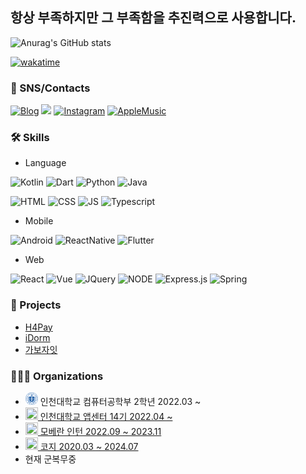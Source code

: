 ## 항상 부족하지만 그 부족함을 추진력으로 사용합니다.

![Anurag's GitHub stats](https://github-readme-stats.vercel.app/api?username=KimWash&show_icons=true&theme=radical)

[![wakatime](https://wakatime.com/badge/user/40e4a5a3-dab7-482e-af61-3b9479f208c3.svg)](https://wakatime.com/@40e4a5a3-dab7-482e-af61-3b9479f208c3)

### 📱 SNS/Contacts
<a href="https://blog.kimwash.xyz">![Blog](https://img.shields.io/badge/Blog-E4405F?style=for-the-badge&logoColor=white)</a>
<a href="mailto:ckm0728wash@gmail.com"><img src="https://img.shields.io/badge/Mail-E4405F?style=for-the-badge&logo=gmail&logoColor=white&link=mailto:ckm0728wash@gmail.com"/></a>
<a href="https://www.instagram.com/gan_ggan_ggang">![Instagram](https://img.shields.io/badge/Instagram-E4405F?style=for-the-badge&logo=instagram&logoColor=white)</a>
<a href="https://music.apple.com/profile/kimwash">![AppleMusic](https://img.shields.io/badge/apple%20music-E4405F?style=for-the-badge&logo=apple%20music&logoColor=white)</a>

### 🛠️ Skills
- Language

![Kotlin](https://img.shields.io/badge/Kotlin-0095D5?&style=for-the-badge&logo=kotlin&logoColor=white)
![Dart](https://img.shields.io/badge/Dart-0175C2?style=for-the-badge&logo=dart&logoColor=white)
![Python](https://img.shields.io/badge/Python-14354C?style=for-the-badge&logo=python&logoColor=white)
![Java](https://img.shields.io/badge/Java-ED8B00?style=for-the-badge&logo=openjdk&logoColor=white)

![HTML](https://img.shields.io/badge/HTML-239120?style=for-the-badge&logo=html5&logoColor=white)
![CSS](https://img.shields.io/badge/CSS-239120?&style=for-the-badge&logo=css3&logoColor=white)
![JS](https://img.shields.io/badge/JavaScript-F7DF1E?style=for-the-badge&logo=javascript&logoColor=black)
![Typescript](https://img.shields.io/badge/TypeScript-007ACC?style=for-the-badge&logo=typescript&logoColor=white)


- Mobile

![Android](https://img.shields.io/badge/Android-3DDC84?style=for-the-badge&logo=android&logoColor=white)
![ReactNative](https://img.shields.io/badge/React_Native-20232A?style=for-the-badge&logo=react&logoColor=61DAFB)
![Flutter](https://img.shields.io/badge/Flutter-02569B?style=for-the-badge&logo=flutter&logoColor=white)

- Web

![React](https://img.shields.io/badge/React-20232A?style=for-the-badge&logo=react&logoColor=61DAFB)
![Vue](https://img.shields.io/badge/Vue.js-35495E?style=for-the-badge&logo=vue.js&logoColor=4FC08D)
![JQuery](https://img.shields.io/badge/jQuery-0769AD?style=for-the-badge&logo=jquery&logoColor=white)
![NODE](https://img.shields.io/badge/Node.js-43853D?style=for-the-badge&logo=node.js&logoColor=white)
![Express.js](https://img.shields.io/badge/Express.js-404D59?style=for-the-badge)
![Spring](https://img.shields.io/badge/Spring-6DB33F?style=for-the-badge&logo=spring&logoColor=white)


### 📑 Projects
- [H4Pay](http://cozyllc.co.kr/product/h4pay)
- [iDorm](https://github.com/idorm/idorm-android)
- [가보자잇](https://github.com/gabojait/gabojait-react-native)

### 🧑‍🤝‍🧑 Organizations
- <img src="./inu_logo.svg" width="20" height="20"> 인천대학교 컴퓨터공학부 2학년 2022.03 ~
- <a href="https://home.inuappcenter.kr/ourteam/android?year=2022"><img src="https://home.inuappcenter.kr/favicon.ico" width="20" height="20"> 인천대학교 앱센터 14기 2022.04 ~</a>
- <a href="https://moberan.com"><img src="https://moberan.com/favicon.ico" width="20" height="20"> 모베란 인턴 2022.09 ~ 2023.11</a>
- <a href="https://cozyllc.co.kr"><img src="https://github.com/COZYLLC.png" width="20" height="20"> 코지 2020.03 ~ 2024.07 </a>
- 현재 군복무중

